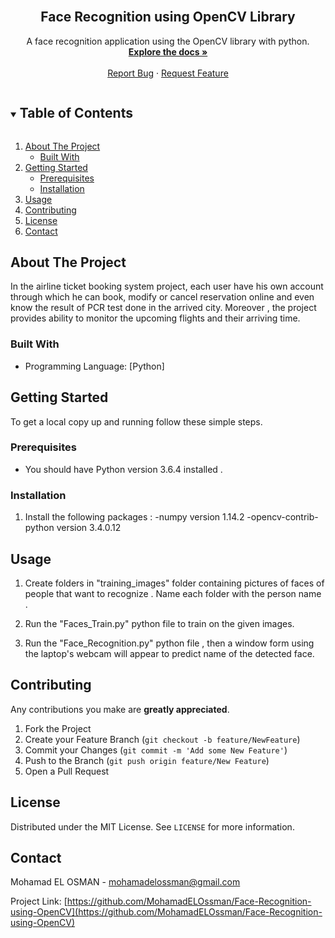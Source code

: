<!-- PROJECT LOGO -->
<br />
<p align="center">

  <h2 align="center">Face Recognition using OpenCV Library</h2>

  <p align="center">
    A face recognition application using the OpenCV library with python.
    <br />
    <a href="https://github.com/MohamadELOssman/Face-Recognition-using-OpenCV"><strong>Explore the docs »</strong></a>
    <br />
    <br />
    <a href="https://github.com/MohamadELOssman/Face-Recognition-using-OpenCV/issues">Report Bug</a>
    ·
    <a href="https://github.com/MohamadELOssman/Face-Recognition-using-OpenCV/issues">Request Feature</a>
  </p>
</p>

<!-- TABLE OF CONTENTS -->
<details open="open">
  <summary><h2 style="display: inline-block">Table of Contents</h2></summary>
  <ol>
    <li>
      <a href="#about-the-project">About The Project</a>
      <ul>
        <li><a href="#built-with">Built With</a></li>
      </ul>
    </li>
    <li>
      <a href="#getting-started">Getting Started</a>
      <ul>
        <li><a href="#prerequisites">Prerequisites</a></li>
        <li><a href="#installation">Installation</a></li>
      </ul>
    </li>
    <li><a href="#usage">Usage</a></li>
    <li><a href="#contributing">Contributing</a></li>
    <li><a href="#license">License</a></li>
    <li><a href="#contact">Contact</a></li>
  </ol>
</details>

<!-- ABOUT THE PROJECT -->

## About The Project

<!-- [![Product Name Screen Shot][product-screenshot]](https://example.com) -->

In the airline ticket booking system project, each user have his own account through which he can book, modify or cancel reservation online and even know the result of PCR test done in the arrived city. Moreover , the project provides ability to monitor the upcoming flights and their arriving time.

### Built With

- Programming Language: [Python]


<!-- GETTING STARTED -->

## Getting Started

To get a local copy up and running follow these simple steps.

### Prerequisites

- You should have Python version 3.6.4 installed .

### Installation

1. Install the following packages :
    -numpy version 1.14.2
    -opencv-contrib-python version 3.4.0.12

<!-- USAGE EXAMPLES -->

## Usage

1. Create folders in "training_images" folder containing pictures of faces of people that want to recognize . Name each folder with the person name .

2. Run the "Faces_Train.py" python file to train on the given images.

3. Run the "Face_Recognition.py" python file , then a window form using the laptop's webcam will appear to predict name of the detected face.


<!-- CONTRIBUTING -->

## Contributing

Any contributions you make are **greatly appreciated**.

1. Fork the Project
2. Create your Feature Branch (`git checkout -b feature/NewFeature`)
3. Commit your Changes (`git commit -m 'Add some New Feature'`)
4. Push to the Branch (`git push origin feature/New Feature`)
5. Open a Pull Request

<!-- LICENSE -->

## License

Distributed under the MIT License. See `LICENSE` for more information.

<!-- CONTACT -->

## Contact

Mohamad EL OSMAN - mohamadelossman@gmail.com

Project Link: [https://github.com/MohamadELOssman/Face-Recognition-using-OpenCV](https://github.com/MohamadELOssman/Face-Recognition-using-OpenCV)

<!-- MARKDOWN LINKS & IMAGES -->
<!-- https://www.markdownguide.org/basic-syntax/#reference-style-links -->

[contributors-shield]: https://img.shields.io/github/contributors/github_username/repo.svg?style=for-the-badge
[contributors-url]: https://github.com/github_username/repo_name/graphs/contributors
[forks-shield]: https://img.shields.io/github/forks/github_username/repo.svg?style=for-the-badge
[forks-url]: https://github.com/github_username/repo_name/network/members
[stars-shield]: https://img.shields.io/github/stars/github_username/repo.svg?style=for-the-badge
[stars-url]: https://github.com/github_username/repo_name/stargazers
[issues-shield]: https://img.shields.io/github/issues/github_username/repo.svg?style=for-the-badge
[issues-url]: https://github.com/github_username/repo_name/issues
[license-shield]: https://img.shields.io/github/license/github_username/repo.svg?style=for-the-badge
[license-url]: https://github.com/github_username/repo_name/blob/master/LICENSE.txt
[linkedin-shield]: https://img.shields.io/badge/-LinkedIn-black.svg?style=for-the-badge&logo=linkedin&colorB=555
[linkedin-url]: https://linkedin.com/in/github_username
